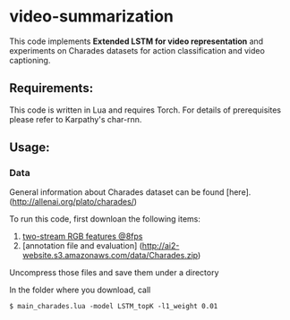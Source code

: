 # video-summarization
This code implements **Extended LSTM for video representation** and experiments on Charades datasets for action classification and video captioning.
## Requirements:
This code is written in Lua and requires Torch. For details of prerequisites please refer to Karpathy's char-rnn.
## Usage:
### Data
General information about Charades dataset can be found [here]. (http://allenai.org/plato/charades/)

To run this code, first downloan the following items:
1. [two-stream RGB features @8fps](http://ai2-website.s3.amazonaws.com/data/Charades_v1_features_rgb.tar.gz)
2. [annotation file and evaluation] (http://ai2-website.s3.amazonaws.com/data/Charades.zip)

Uncompress those files and save them under a directory

In the folder where you download, call 
```
$ main_charades.lua -model LSTM_topK -l1_weight 0.01 
```

